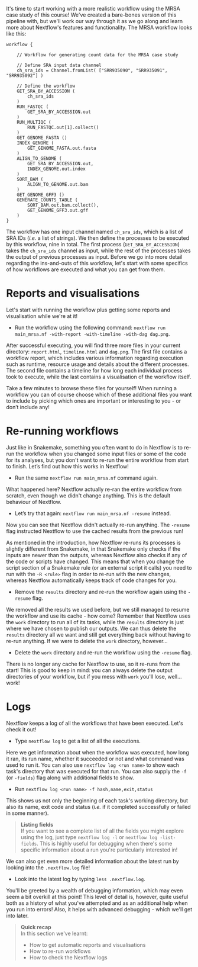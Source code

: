 It's time to start working with a more realistic workflow using the MRSA case
study of this course! We've created a bare-bones version of this pipeline with,
but we'll work our way through it as we go along and learn more about
Nextflow's features and functionality. The MRSA workflow looks like this:

```nextflow
workflow {

    // Workflow for generating count data for the MRSA case study

    // Define SRA input data channel
    ch_sra_ids = Channel.fromList( ["SRR935090", "SRR935091", "SRR935092"] )

    // Define the workflow
    GET_SRA_BY_ACCESSION (
        ch_sra_ids
    )
    RUN_FASTQC (
        GET_SRA_BY_ACCESSION.out
    )
    RUN_MULTIQC (
        RUN_FASTQC.out[1].collect()
    )
    GET_GENOME_FASTA ()
    INDEX_GENOME (
        GET_GENOME_FASTA.out.fasta
    )
    ALIGN_TO_GENOME (
        GET_SRA_BY_ACCESSION.out,
        INDEX_GENOME.out.index
    )
    SORT_BAM (
        ALIGN_TO_GENOME.out.bam
    )
    GET_GENOME_GFF3 ()
    GENERATE_COUNTS_TABLE (
        SORT_BAM.out.bam.collect(),
        GET_GENOME_GFF3.out.gff
    )
}
```

The workflow has one input channel named `ch_sra_ids`, which is a list of SRA
IDs (*i.e.* a list of strings). We then define the processes to be executed by
this workflow, nine in total. The first process (`GET_SRA_BY_ACCESSION`) takes
the `ch_sra_ids` channel as input, while the rest of the processes takes the
output of previous processes as input. Before we go into more detail regarding
the ins-and-outs of this workflow, let's start with some specifics of how
workflows are executed and what you can get from them.

# Reports and visualisations

Let's start with running the workflow plus getting some reports and
visualisation while we're at it!

* Run the workflow using the following command: `nextflow run main_mrsa.nf
  -with-report -with-timeline -with-dag dag.png`.

After successful executing, you will find three more files in your current
directory: `report.html`, `timeline.html` and `dag.png`. The first file contains
a workflow report, which includes various information regarding execution such
as runtime, resource usage and details about the different processes. The second
file contains a timeline for how long each individual process took to execute,
while the last contains a visualisation of the workflow itself.

Take a few minutes to browse these files for yourself! When running a workflow
you can of course choose which of these additional files you want to include by
picking which ones are important or interesting to you - or don’t include any!

# Re-running workflows

Just like in Snakemake, something you often want to do in Nextflow is to re-run
the workflow when you changed some input files or some of the code for its
analyses, but you don't want to re-run the entire workflow from start to finish.
Let’s find out how this works in Nextflow!

* Run the same `nextflow run main_mrsa.nf` command again.

What happened here? Nextflow actually re-ran the entire workflow from scratch,
even though we didn't change anything. This is the default behaviour of
Nextflow.

* Let’s try that again: `nextflow run main_mrsa.nf -resume` instead.

Now you can see that Nextflow didn't actually re-run anything. The `-resume` 
flag instructed Nextflow to use the cached results from the previous run!

As mentioned in the introduction, how Nextflow re-runs its processes is slightly
different from Snakemake, in that Snakemake only checks if the inputs are newer
than the outputs, whereas Nextflow also checks if any of the code or scripts
have changed. This means that when you change the script section of a Snakemake
rule (or an external script it calls) you need to run with the `-R <rule>` flag
in order to re-run with the new changes, whereas Nextflow automatically keeps
track of code changes for you.

* Remove the `results` directory and re-run the workflow again using the
  `-resume` flag.

We removed all the results we used before, but we still managed to resume the
workflow and use its cache - how come? Remember that Nextflow uses the `work`
directory to run all of its tasks, while the `results` directory is just where
we have chosen to publish our outputs. We can thus delete the `results`
directory all we want and still get everything back without having to re-run
anything. If we were to delete the `work` directory, however...

* Delete the `work` directory and re-run the workflow using the `-resume` flag.

There is no longer any cache for Nextflow to use, so it re-runs from the start!
This is good to keep in mind: you can always delete the output directories of
your workflow, but if you mess with `work` you'll lose, well... work!

# Logs

Nextflow keeps a log of all the workflows that have been executed. Let's check
it out!

* Type `nextflow log` to get a list of all the executions.

Here we get information about when the workflow was executed, how long it ran,
its run name, whether it succeeded or not and what command was used to run it.
You can also use `nextflow log <run name>` to show each task's directory that
was executed for that run. You can also supply the `-f` (or `-fields`) flag
along with additional fields to show.

* Run `nextflow log <run name> -f hash,name,exit,status`

This shows us not only the beginning of each task's working directory, but also
its name, exit code and status (*i.e.* if it completed successfully or failed in
some manner).

> **Listing fields** <br>
> If you want to see a complete list of all the fields you might explore using
> the log, just type `nextflow log -l` or `nextflow log -list-fields`. This is
> highly useful for debugging when there's some specific information about a run
> you're particularly interested in!

We can also get even more detailed information about the latest
run by looking into the `.nextflow.log` file!

* Look into the latest log by typing `less .nextflow.log`.

You'll be greeted by a wealth of debugging information, which may even seem a
bit overkill at this point! This level of detail is, however, quite useful both
as a history of what you've attempted and as an additional help when you run 
into errors! Also, it helps with advanced debugging - which we'll get into later.

> **Quick recap** <br>
> In this section we've learnt:
>
> * How to get automatic reports and visualisations
> * How to re-run workflows
> * How to check the Nextflow logs
